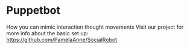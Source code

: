 # Puppetbot
How you can mimic interaction thought movements
Visit our project for more info about the basic set up:
https://github.com/PamelaAnne/SocialRobot
